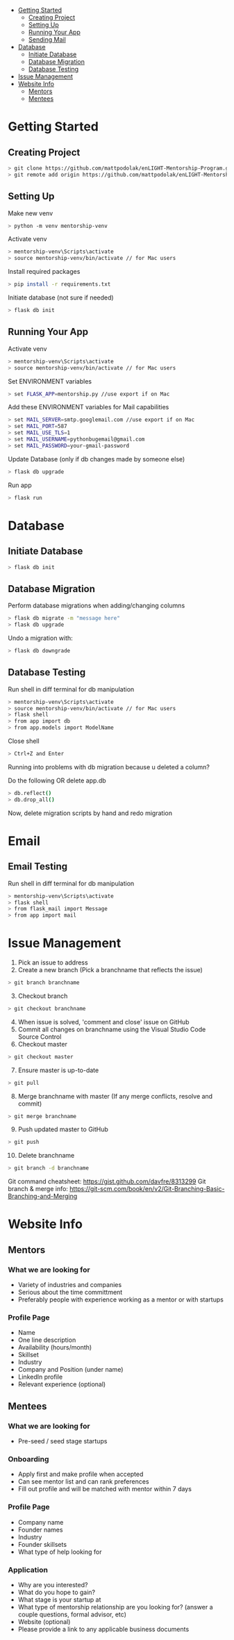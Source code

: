 
- [Getting Started](#getting-started)
    - [Creating Project](#creating-project)
    - [Setting Up](#setting-up)
    - [Running Your App](#running-your-app)
    - [Sending Mail](#sending-mail)
- [Database](#database)
    - [Initiate Database](#initiate-database)
    - [Database Migration](#database-migration)
    - [Database Testing](#database-testing)
- [Issue Management](#issue-management)
- [Website Info](#website-info)
    - [Mentors](#mentors)
    - [Mentees](#mentees)

# Getting Started

## Creating Project
```bash
> git clone https://github.com/mattpodolak/enLIGHT-Mentorship-Program.git
> git remote add origin https://github.com/mattpodolak/enLIGHT-Mentorship-Program.git
```

## Setting Up
Make new venv
```bash
> python -m venv mentorship-venv
```

Activate venv
```bash
> mentorship-venv\Scripts\activate
> source mentorship-venv/bin/activate // for Mac users
```

Install required packages
```bash
> pip install -r requirements.txt
```

Initiate database (not sure if needed)
```bash
> flask db init
```

## Running Your App
Activate venv
```bash
> mentorship-venv\Scripts\activate
> source mentorship-venv/bin/activate // for Mac users
```

Set ENVIRONMENT variables
```bash
> set FLASK_APP=mentorship.py //use export if on Mac
```

Add these ENVIRONMENT variables for Mail capabilities
```bash
> set MAIL_SERVER=smtp.googlemail.com //use export if on Mac
> set MAIL_PORT=587
> set MAIL_USE_TLS=1
> set MAIL_USERNAME=pythonbugemail@gmail.com
> set MAIL_PASSWORD=your-gmail-password
```

Update Database (only if db changes made by someone else)
```bash
> flask db upgrade
```

Run app
```bash
> flask run
```

# Database 

## Initiate Database
```bash
> flask db init
```

## Database Migration
Perform database migrations when adding/changing columns
```bash
> flask db migrate -m "message here"
> flask db upgrade
```
Undo a migration with:
```bash
> flask db downgrade
```

## Database Testing
Run shell in diff terminal for db manipulation
```bash
> mentorship-venv\Scripts\activate
> source mentorship-venv/bin/activate // for Mac users
> flask shell
> from app import db
> from app.models import ModelName
```

Close shell
```bash
> Ctrl+Z and Enter
```

Running into problems with db migration because u deleted a column? 

Do the following OR delete app.db
```bash
> db.reflect()
> db.drop_all()
```
Now, delete migration scripts by hand and redo migration

# Email
## Email Testing
Run shell in diff terminal for db manipulation
```bash
> mentorship-venv\Scripts\activate
> flask shell
> from flask_mail import Message
> from app import mail
```

# Issue Management
1. Pick an issue to address
2. Create a new branch (Pick a branchname that reflects the issue)
```bash 
> git branch branchname
``` 
3. Checkout branch 
```bash 
> git checkout branchname
```
4. When issue is solved, 'comment and close' issue on GitHub
5. Commit all changes on branchname using the Visual Studio Code Source Control
6. Checkout master 
```bash 
> git checkout master
```
7. Ensure master is up-to-date 
```bash 
> git pull
```
8. Merge branchname with master (If any merge conflicts, resolve and commit)
```bash 
> git merge branchname
``` 
9. Push updated master to GitHub 
```bash 
> git push
```
10. Delete branchname 
```bash 
> git branch -d branchname
```

Git command cheatsheet: https://gist.github.com/davfre/8313299
Git branch & merge info: https://git-scm.com/book/en/v2/Git-Branching-Basic-Branching-and-Merging

# Website Info

## Mentors

### What we are looking for
- Variety of industries and companies
- Serious about the time committment 
- Preferably people with experience working as a mentor or with startups

### Profile Page
- Name
- One line description
- Availability (hours/month)
- Skillset
- Industry
- Company and Position (under name)
- LinkedIn profile
- Relevant experience (optional)

## Mentees

### What we are looking for
- Pre-seed / seed stage startups

### Onboarding
- Apply first and make profile when accepted
- Can see mentor list and can rank preferences
- Fill out profile and will be matched with mentor within 7 days

### Profile Page
- Company name
- Founder names
- Industry
- Founder skillsets
- What type of help looking for

### Application
- Why are you interested?
- What do you hope to gain?
- What stage is your startup at
- What type of mentorship relationship are you looking for? (answer a couple questions, formal advisor, etc)
- Website (optional)
- Please provide a link to any applicable business documents